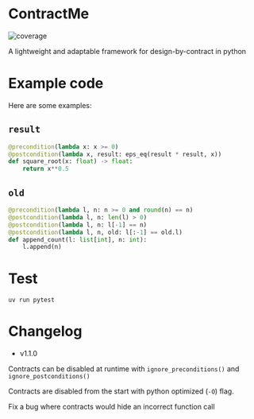 # ContractMe

![coverage](https://gitlab.com/leogermond/contractme/badges/main/coverage.svg?job=tests)

A lightweight and adaptable framework for design-by-contract in python

# Example code

Here are some examples:

## `result`

```python
@precondition(lambda x: x >= 0)
@postcondition(lambda x, result: eps_eq(result * result, x))
def square_root(x: float) -> float:
    return x**0.5
```

## `old`

```python
@precondition(lambda l, n: n >= 0 and round(n) == n)
@postcondition(lambda l, n: len(l) > 0)
@postcondition(lambda l, n: l[-1] == n)
@postcondition(lambda l, n, old: l[:-1] == old.l)
def append_count(l: list[int], n: int):
    l.append(n)
```

# Test

`uv run pytest`

# Changelog

* v1.1.0

Contracts can be disabled at runtime with `ignore_preconditions()` and `ignore_postconditions()`

Contracts are disabled from the start with python optimized (`-O`) flag.

Fix a bug where contracts would hide an incorrect function call


